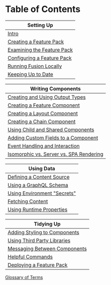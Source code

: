 # Table of Contents

| Setting Up |
|---|
| [Intro](./intro.md) |
| [Creating a Feature Pack](./creating-feature-pack.md) |
| [Examining the Feature Pack](./examining-feature-pack.md) |
| [Configuring a Feature Pack](./configuring-feature-pack.md) |
| [Running Fusion Locally](./running-fusion-locally.md) |
| [Keeping Up to Date](./keeping-up-to-date.md) |

| Writing Components |
|---|
| [Creating and Using Output Types](./creating-using-output-types.md) |
| [Creating a Feature Component](./creating-feature-component.md) |
| [Creating a Layout Component](./creating-layout-component.md) |
| [Creating a Chain Component](./creating-chain-component.md) |
| [Using Child and Shared Components](./using-child-shared-components.md) |
| [Adding Custom Fields to a Component](./adding-custom-fields.md) |
| [Event Handling and Interaction](./event-handling-interaction.md) |
| [Isomorphic vs. Server vs. SPA Rendering](./isomorphic-server-spa-rendering.md) |

| Using Data |
|---|
| [Defining a Content Source](./defining-content-source.md) |
| [Using a GraphQL Schema](./using-graphql-schema.md) |
| [Using Environment "Secrets"](./using-environment-secrets.md) |
| [Fetching Content](./fetching-content.md) |
| [Using Runtime Properties](./using-runtime-properties.md) |

| Tidying Up |
|---|
| [Adding Styling to Components](./adding-styling.md) |
| [Using Third Party Libraries](./using-third-party-libraries.md) |
| [Messaging Between Components](./messaging-between-components.md) |
| [Helpful Commands](./helpful-commands.md) |
| [Deploying a Feature Pack](./deploying-feature-pack.md) |

[Glossary of Terms](./glossary.md)
